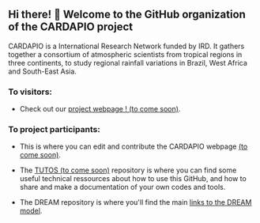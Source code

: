 ##  Hi there! 👋 Welcome to the GitHub organization of the  CARDAPIO project  

CARDAPIO is a International Research Network funded by IRD. It gathers together a consortium of atmospheric scientists from tropical regions in three continents, to study regional rainfall variations in Brazil, West Africa and South-East Asia.

### To visitors:
* Check out our [project webpage ! (to come soon)]().

### To project participants:
* This is where you can edit and contribute the CARDAPIO webpage [(to come soon)]().

* The [TUTOS (to come soon)](https://github.com/IRN-CARDAPIO/TUTOS) repository is where you can find some useful technical ressources about how to use this GitHub, and how to share and make a  documentation of your own codes and tools.

* The DREAM repository is where you'll find the main [links to the DREAM model](https://github.com/IRN-CARDAPIO/DREAM).





